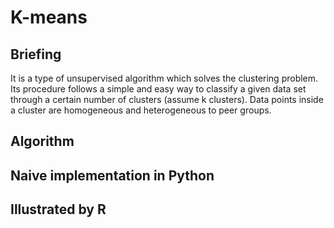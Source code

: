 # K-means

## Briefing

It is a type of unsupervised algorithm which solves the clustering problem. Its procedure follows a simple and easy way to classify a given data set through a certain number of clusters \(assume k clusters\). Data points inside a cluster are homogeneous and heterogeneous to peer groups.

## Algorithm

## Naive implementation in Python

## Illustrated by R 

